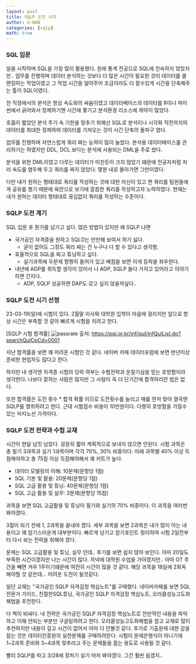 ```yaml
---
layout: post
title: SQLP 도전 시작
author: G-WAN
categories: [sqlp]
math: true
---
```


### SQL 입문
일을 시작하며 SQL을 가장 많이 활용했다.
원래 통계 전공으로 SQL에 친숙하지 않았지만..
업무를 진행하며 데이터 분석하는 것보다 더 많은 시간이 필요한 것이 데이터를 클랜징하는 작업이였고
그 작업 시간을 덜어주어 조금이라도 더 잘수있게 시간을 단축해주는 툴이 SQL이였다.

전 직장에서의 분석은 항상 속도와의 싸움이였고
데이터베이스의 데이터를 R이나 파이썬에서 긁어와서 정제하기엔
시간에 쫓기고 분석환경 리소스에 제약이 많았다.

호흡이 짧았던 분석 주기 속 기한을 맞추기 위해선
SQL로 분석이나 시각화 직전까지의 데이터를 최대한 정제하여 데이터를 가져오는 것이 시간 단축의 돌파구 였다.

업무를 진행하며 자연스럽게 쿼리 짜는 능력이 많이 늘었다.
분석용 데이터베이스를 관리하기는 하였지만 DDL, DCL 보다는 분석에 사용되는 DML을 주로 썼다.

분석을 위한 DML이였고 다루는 데이터가 미친듯이 크지 않았기 떄문에 
전공자처럼 처리 속도를 염두해 두고 쿼리를 짜지 않았다. 몇분 내로 돌아가면 그만이였다.

다만 내가 원하는 형태대로 쿼리를 작성하는 것에 대한 자신이 있고
짠 쿼리를 팀원들에게 공유를 했기 때문에 육안으로 보기에 깔끔한 쿼리를 작성하고자 노력하였다.
현재는 내가 원하는 데이터 형태대로 끊김없이 쿼리를 작성하는 수준이다.


### SQLP 도전 계기
SQL 입문 후 뭔가를 남기고 싶다.
많은 방법이 있지만 왜 SQLP 냐면
- 국가공인 자격증을 원하고 SQLD는 만만해 보여서 하기 싫다.
    - 굳이 없어도 그정도 쿼리 짜는 건 누구나 다 할 수 있다고 생각함.
- 효율적으로 SQL을 짜고 튜닝하고 싶다.
    - 실기과목에 두문제 짱짱히 들어가 있고 배점을 보면 이게 등락을 좌우한다.
- 내년에 ADP를 취득할 생각이 있어서 나 ADP, SQLP 둘다 가지고 있어라고 이야기하면 간지다.
    - ADP, SQLP 성공하면 DAP도 갖고 싶지 않을까싶다..


### SQLP 도전 시기 선정
23-03-19(일)에 시험이 있다.
2월말 이사와 대학원 입학이 마음에 걸리지만 앞으로 항상 시간은 부족할 것 같아 빠르게 시험을 치려고 한다.

[SQLP 시험 합격률]
![passrate](~/sqlp/img/sqlp-2023-02-22-1.png)
출처: https://pqi.or.kr/inf/qul/infQulList.do?searchQulCpCd=0001

지난 합격률을 보면 꽤 어려운 시험인 것 같다.
네이버 카페 데이터포럼에 보면 반년이상 준비한 현업자도 많다고 한다.

하지만 내 생각엔 자격증 시험의 당락 여부는 수험전략과 운칠기삼을 믿는 호방함이라 생각한다.
나보다 잘하는 사람은 많지만 그 사람이 꼭 더 단기간에 합격하리란 법은 없다.

또한 합격률은 도전 횟수 * 합격 확률 이므로 도전횟수를 늘리고 매를 먼저 맞아 결국엔 SQLP를 쟁취하려고 한다.
근데 시험접수 비용이 10만원이다. 다행히 호방함을 가질수있는 마지노선 가격이다.


### SQLP 도전 전략과 수험 교재
시간이 한달 남짓 남았다. 굉장히 짧아 계획적으로 보내지 않으면 안된다.
시험 과목은 총 필기 3과목과 실기 1과목이며 각각 70%, 30% 비중이다.
아래 과목별 40% 이상 득점해야하고 총 75점 이상 득점해야해서 꽤 커트가 높다.

- 데이터 모델링의 이해: 10문제(문항당 1점)
- SQL 기본 및 활용: 20문제(문항당 1점)
- SQL 고급 활용 및 튜닝: 40문제(문항당 1점)
- SQL 고급 활용 및 실무: 2문제(문항당 15점)

과목을 보면 SQL 고급활용 및 튜닝이 필기와 실기의 70% 비중이다.
이 과목을 여러번 봐야겠다.

3월이 되기 전에 1, 2과목을 끝내야 겠다.
세부 과목을 보면 2과목은 내가 많이 아는 내용이고 꽤 암기스러운게 대부분이다.
빠르게 넘기고 암기포인트 정리하여 시험 2일전부터 다시 보는 전략을 취해야 겠다.

문제는 SQL 고급활용 및 튜닝, 실무 인데..
후기를 보면 쉽지 않아 보인다. 아마 20일도 부족한 시간이겠지만 나는 시간이 많다.
저녁에 대학원 수업을 가야겠지만.. 아마 OT 주간을 빼면 겨우 1주이기떄문에 여전히 시간이 많을 것 같다.
해당 과목을 18일에 2회독 해야할 것 같은데... 어려운 도전이 될것같다.

일단 교재는 "국가공인 SQLP 자격검정 핵심노트"를 구매했다.
네이버카페를 보면 SQL 전문가 가이드, 친절한SQL튜닝, 국가공인 SQLP 자격검정 핵심노트, 오라클성능고도화해법을 추천한다.

다 책이 비싸다. 
내 전략은 국가공인 SQLP 자격검정 핵심노트로 전반적인 내용을 파악하고 이해 안되는 부분만 구글링하려고 한다.
오라클성능고도화해법을 참고 교재로 많이 추천하지만 내용이 깊고 시간이 없어서 아마 다 안볼것 같다.
추가로 기출문제 대한 감을 잠는 것은 데이터진흥원의 실전문제를 구매하려한다.
시험이 문제은행식이 아니기에 1~2과목 준비와 3~4과목 맞추라고 주는 문제들을 줍는 용도로 사용될 것 같다.

빨리 SQLP를 따고 3/28에 정처기 실기 마저 봐야겠다.
그건 훨씬 쉽겠지..